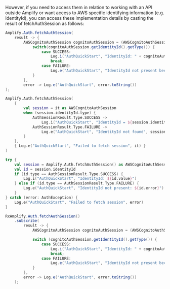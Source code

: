 However, if you need to access them in relation to working with an API outside Amplify or want access to AWS specific identifying information (e.g. IdentityId),
you can access these implementation details by casting the result of fetchAuthSession as follows:  

<amplify-block-switcher>
<amplify-block name="Java">

```java
Amplify.Auth.fetchAuthSession(
    result -> {
        AWSCognitoAuthSession cognitoAuthSession = (AWSCognitoAuthSession) result;
            switch(cognitoAuthSession.getIdentityId().getType()) {
                case SUCCESS:
                    Log.i("AuthQuickStart", "IdentityId: " + cognitoAuthSession.getIdentityId().getValue());
                    break;
                case FAILURE:
                    Log.e("AuthQuickStart", "IdentityId not present because: " + cognitoAuthSession.getIdentityId().getError().toString());
            }
        },
        error -> Log.e("AuthQuickStart", error.toString())
);
```

</amplify-block>
<amplify-block name="Kotlin - Callbacks">

```kotlin
Amplify.Auth.fetchAuthSession(
    {
        val session = it as AWSCognitoAuthSession
        when (session.identityId.type) {
            AuthSessionResult.Type.SUCCESS ->
                Log.i("AuthQuickStart", "IdentityId = ${session.identityId.value}")
            AuthSessionResult.Type.FAILURE ->
                Log.e("AuthQuickStart", "IdentityId not found", session.identityId.error)
        }
    },
    { Log.e("AuthQuickStart", "Failed to fetch session", it) }
)
```

</amplify-block>
<amplify-block name="Kotlin - Coroutines (Beta)">

```kotlin
try {
    val session = Amplify.Auth.fetchAuthSession() as AWSCognitoAuthSession
    val id = session.identityId
    if (id.type == AuthSessionResult.Type.SUCCESS) {
        Log.i("AuthQuickStart", "IdentityId: ${id.value}")
    } else if (id.type == AuthSessionResult.Type.FAILURE) {
        Log.e("AuthQuickStart", "IdentityId not present: ${id.error}")
    }
} catch (error: AuthException) {
    Log.e("AuthQuickStart", "Failed to fetch session", error)
}
```

</amplify-block>
<amplify-block name="RxJava">

```java
RxAmplify.Auth.fetchAuthSession()
    .subscribe(
        result -> {
            AWSCognitoAuthSession cognitoAuthSession = (AWSCognitoAuthSession) result;

            switch (cognitoAuthSession.getIdentityId().getType()) {
                case SUCCESS:
                    Log.i("AuthQuickStart", "IdentityId: " + cognitoAuthSession.getIdentityId().getValue());
                    break;
                case FAILURE:
                    Log.e("AuthQuickStart", "IdentityId not present because: " + cognitoAuthSession.getIdentityId().getError().toString());
            }
        },
        error -> Log.e("AuthQuickStart", error.toString())
    );
```

</amplify-block>
</amplify-block-switcher>
